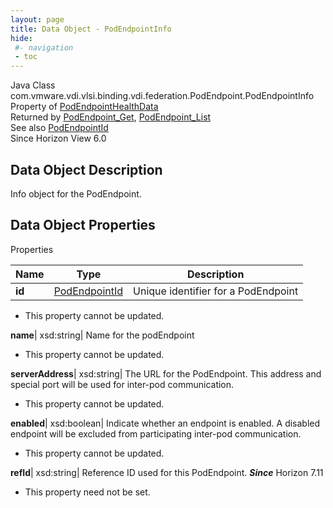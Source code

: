 ```yaml
---
layout: page
title: Data Object - PodEndpointInfo
hide:
 #- navigation
 - toc
---
```






Java Class
    com.vmware.vdi.vlsi.binding.vdi.federation.PodEndpoint.PodEndpointInfo  
Property of
     [PodEndpointHealthData](vdi.health.PodHealth.PodEndpointHealthData.md#field_detail)  
Returned by
     [PodEndpoint_Get](vdi.federation.PodEndpoint.md#get), [PodEndpoint_List](vdi.federation.PodEndpoint.md#list)  
See also
     [PodEndpointId](vdi.entity.PodEndpointId.md)  
Since 
    Horizon View 6.0

## Data Object Description 

Info object for the PodEndpoint. 

## Data Object Properties

Properties

Name |  Type |  Description   
---|---|---  
**id**| [PodEndpointId](vdi.entity.PodEndpointId.md)|  Unique identifier for a PodEndpoint   


* This property cannot be updated.

  
**name**|  xsd:string|  Name for the podEndpoint   


* This property cannot be updated.

  
**serverAddress**|  xsd:string|  The URL for the PodEndpoint. This address and special port will be used for inter-pod communication.   


* This property cannot be updated.

  
**enabled**|  xsd:boolean|  Indicate whether an endpoint is enabled. A disabled endpoint will be excluded from participating inter-pod communication.   


* This property cannot be updated.

  
**refId**|  xsd:string|  Reference ID used for this PodEndpoint.  **_Since_** Horizon 7.11  


* This property need not be set.

  
  
  

  
  

